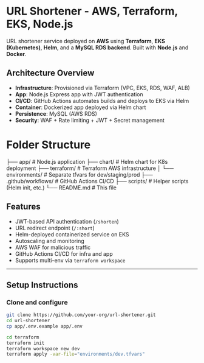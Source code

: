 # URL Shortener - AWS, Terraform, EKS, Node.js

URL shortener service deployed on **AWS** using **Terraform**, **EKS (Kubernetes)**, **Helm**, and a **MySQL RDS backend**. Built with **Node.js** and **Docker**.

## Architecture Overview

- **Infrastructure**: Provisioned via Terraform (VPC, EKS, RDS, WAF, ALB)
- **App**: Node.js Express app with JWT authentication
- **CI/CD**: GitHub Actions automates builds and deploys to EKS via Helm
- **Container**: Dockerized app deployed via Helm chart
- **Persistence**: MySQL (AWS RDS)
- **Security**: WAF + Rate limiting + JWT + Secret management

# Folder Structure

├── app/ # Node.js application
├── chart/ # Helm chart for K8s deployment
├── terraform/ # Terraform AWS infrastructure
│ └── environments/ # Separate tfvars for dev/staging/prod
├── .github/workflows/ # GitHub Actions CI/CD
├── scripts/ # Helper scripts (Helm init, etc.)
└── README.md # This file


## Features

-  JWT-based API authentication (`/shorten`)
-  URL redirect endpoint (`/:short`)
-  Helm-deployed containerized service on EKS
-  Autoscaling and monitoring
-  AWS WAF for malicious traffic
-  GitHub Actions CI/CD for infra and app
-  Supports multi-env via `terraform workspace`

---

##  Setup Instructions

###  Clone and configure

```bash
git clone https://github.com/your-org/url-shortener.git
cd url-shortener
cp app/.env.example app/.env

cd terraform
terraform init
terraform workspace new dev
terraform apply -var-file="environments/dev.tfvars"

